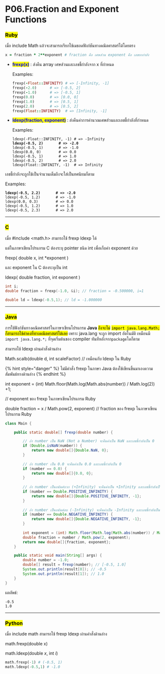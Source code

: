 # P06.Fraction and Exponent Functions

### <mark style="color:$danger;">Ruby</mark>

เมื่อ include Math แล้วจะสามารถเรียกใช้เมธอดฟังก์ชันทางคณิตศาสตร์ได้โดยตรง

```ruby
x = fraction * 2**exponent # fraction คือ เศษส่วน exponent คือ เลขยกกำลัง
```

*   <mark style="color:blue;">**frexp(x)**</mark> : ส่งคืน array เศษส่วนและเลขชี้กําลังจาก x ที่กําหนด

    Examples:

    ```ruby
    frexp(-Float::INFINITY) # => [-Infinity, -1]
    frexp(-2.0)      # => [-0.5, 2]
    frexp(-1.0)      # => [-0.5, 1]
    frexp(0.0)       # => [0.0, 0]
    frexp(1.0)       # => [0.5, 1]
    frexp(2.0)       # => [0.5, 2]
    frexp(Float::INFINITY)  # => [Infinity, -1]
    ```
*   <mark style="color:blue;">**ldexp(fraction, exponent)**</mark> : ส่งคืนค่าการคำนวณเศษส่วนและเลขชี้กําลังที่กําหนด

    Examples:

    <pre class="language-ruby"><code class="lang-ruby">ldexp(-Float::INFINITY, -1) # => -Infinity
    <strong>ldexp(-0.5, 2)       # => -2.0
    </strong>ldexp(-0.5, 1)       # => -1.0
    ldexp(0.0, 0)        # => 0.0
    ldexp(-0.5, 1)       # => 1.0
    ldexp(-0.5, 2)       # => 2.0
    ldexp(Float::INFINITY, -1)  # => Infinity
    </code></pre>

&#x20;      เลขชี้กำลังจะถูกใช้เป็นจำนวนเต็มถึงจะใส่เป็นทศนิยมก็ตาม

Examples:

<pre class="language-ruby"><code class="lang-ruby"><strong>ldexp(-0.5, 2.2)       # => -2.0
</strong>ldexp(-0.5, 1.2)       # => -1.0
ldexp(0.0, 0.3)        # => 0.0
ldexp(-0.5, 1.2)       # => 1.0
ldexp(-0.5, 2.3)       # => 2.0
</code></pre>

***

### <mark style="color:$danger;">C</mark>

เมื่อ #include \<math.h> สามารถใช้ frexp ldexp ได้

แต่ในภาษาเขียนโปรแกรม C ต้องระบุ pointer ชนิด int เพื่อเก็บค่า exponent ด้วย

frexp( double x, int \*exponent )

และ exponent ใน C ต้องระบุเป็น int

ldexp( double fraction, int exponent )

```c
int i;
double fraction = frexp(-1.0, &i); // fraction = -0.500000, i=1

double ld = ldexp(-0.5,1); // ld = -1.000000 
```

***

### <mark style="color:$danger;">Java</mark>

การใช้ฟังก์ชันทางคณิตศาสตร์ในภาษาเขียนโปรแกรม **Java** <mark style="color:$info;">ถึงจะไม่</mark> <mark style="color:$info;"></mark><mark style="color:$info;">`import java.lang.Math;`</mark> <mark style="color:$info;"></mark><mark style="color:$info;">ก็สามารถใช้ค่าคงที่ทางคณิตศาสตร์ได้เลย</mark> เพราะ java.lang จะถูก import อัตโนมัติ เหมือนมี `import java.lang.*;` ที่จุดเริ่มต้นของ compiler ทันทีหลังจาก`package`ใดก็ตาม

สามารถใช้ ldexp ผ่านคำสั่งด้านล่าง

Math.scalb(double d, int scaleFactor) // เหมือนกับ ldexp ใน Ruby

{% hint style="danger" %}
ไม่มีคำสั่ง frexp ในภาษา Java ต้องใช้เขียนขึ้นมาเองความสัมพันธ์ทางด้านล่าง
{% endhint %}

int exponent = (int) Math.floor(Math.log(Math.abs(number)) / Math.log(2)) +1;

// exponent ของ frexp ในภาษาเขียนโปรแกรม Ruby

double fraction = x / Math.pow(2, exponent) // fraction ของ frexp ในภาษาเขียนโปรแกรม Ruby

```java
class Main {

    public static double[] frexp(double number) {

        // ถ้า number เป็น NaN (Not a Number) จะคืนค่าเป็น NaN และเลขชี้กำลังเป็น 0
        if (Double.isNaN(number)) {
            return new double[]{Double.NaN, 0};
        }
        
        // ถ้า number เป็น 0.0 จะคืนค่าเป็น 0.0 และเลขชี้กำลังเป็น 0
        if (number == 0.0) {
            return new double[]{0.0, 0};
        }
        
        // ถ้า number เป็นอนันต์บวก (+Infinity) จะคืนค่าเป็น +Infinity และเลขชี้กำลังเป็น -1
        if (number == Double.POSITIVE_INFINITY) {
            return new double[]{Double.POSITIVE_INFINITY, -1};
        }
        
        // ถ้า number เป็นอนันต์ลบ (-Infinity) จะคืนค่าเป็น -Infinity และเลขชี้กำลังเป็น -1
        if (number == Double.NEGATIVE_INFINITY) {
            return new double[]{Double.NEGATIVE_INFINITY, -1};
        }
        
        int exponent = (int) Math.floor(Math.log(Math.abs(number)) / Math.log(2)) +1;
        double fraction = number / Math.pow(2, exponent);
        return new double[]{fraction, exponent};
    }

    public static void main(String[] args) {
        double number = -1.0;
        double[] result = frexp(number); // [-0.5, 1.0]
        System.out.println(result[0]); // -0.5
        System.out.println(result[1]); // 1.0
    }
}
```

ผลลัพธ์:

```
-0.5
1.0
```

***

### <mark style="color:$danger;">Python</mark>

เมื่อ include math สามารถใช้ frexp ldexp ผ่านคำสั่งด้านล่าง

math.frexp(double x)

math.ldexp(double _x_, int _i_)

```python
math.frexp(-1) # (-0.5, 1)
math.ldexp(-0.5,1) # -1.0
```
